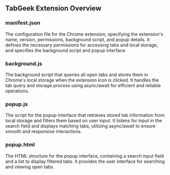 ## TabGeek Extension Overview

### manifest.json
The configuration file for the Chrome extension, specifying the extension's name, version, permissions, background script, and popup details. It defines the necessary permissions for accessing tabs and local storage, and specifies the background script and popup interface.

### background.js
The background script that queries all open tabs and stores them in Chrome's local storage when the extension icon is clicked. It handles the tab query and storage process using async/await for efficient and reliable operations.

### popup.js
The script for the popup interface that retrieves stored tab information from local storage and filters them based on user input. It listens for input in the search field and displays matching tabs, utilizing async/await to ensure smooth and responsive interactions.

### popup.html
The HTML structure for the popup interface, containing a search input field and a list to display filtered tabs. It provides the user interface for searching and viewing open tabs.
